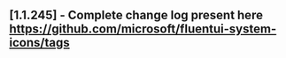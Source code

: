 ## [1.1.245] - Complete change log present here https://github.com/microsoft/fluentui-system-icons/tags